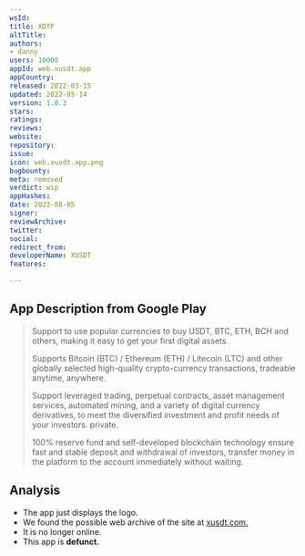```yaml
---
wsId: 
title: XDTP
altTitle: 
authors:
- danny
users: 10000
appId: web.xusdt.app
appCountry: 
released: 2022-03-15
updated: 2022-05-14
version: 1.0.3
stars: 
ratings: 
reviews: 
website: 
repository: 
issue: 
icon: web.xusdt.app.png
bugbounty: 
meta: removed
verdict: wip
appHashes: 
date: 2023-08-05
signer: 
reviewArchive: 
twitter: 
social: 
redirect_from: 
developerName: XUSDT
features: 

---
```


## App Description from Google Play

> Support to use popular currencies to buy USDT, BTC, ETH, BCH and others, making it easy to get your first digital assets.
>
> Supports Bitcoin (BTC) / Ethereum (ETH) / Litecoin (LTC) and other globally selected high-quality crypto-currency transactions, tradeable anytime, anywhere.
>
> Support leveraged trading, perpetual contracts, asset management services, automated mining, and a variety of digital currency derivatives, to meet the diversified investment and profit needs of your investors. private.
>
> 100% reserve fund and self-developed blockchain technology ensure fast and stable deposit and withdrawal of investors, transfer money in the platform to the account immediately without waiting.

## Analysis 

- The app just displays the logo. 
- We found the possible web archive of the site at [xusdt.com.](https://web.archive.org/web/20230315190116/https://xusdt.com/)
- It is no longer online.
- This app is **defunct.**
